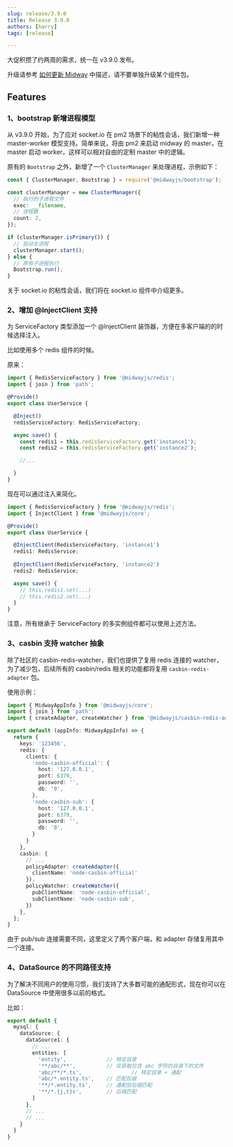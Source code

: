 ```yaml
---
slug: release/3.9.0
title: Release 3.9.0
authors: [harry]
tags: [release]

---
```


大促积攒了约两周的需求，统一在 v3.9.0 发布。

升级请参考  [如何更新 Midway](/docs/how_to_update_midway) 中描述，请不要单独升级某个组件包。



## Features



### 1、bootstrap 新增进程模型

从 v3.9.0 开始，为了应对 socket.io 在 pm2 场景下的粘性会话，我们新增一种 master-worker 模型支持。简单来说，将由 pm2 来启动 midway 的 master，在 master 启动 worker，这样可以相对自由的定制 master 中的逻辑。

原有的 `Bootstrap` 之外，新增了一个 `ClusterManager` 来处理进程，示例如下：

```typescript
const { ClusterManager, Bootstrap } = require('@midwayjs/bootstrap');

const clusterManager = new ClusterManager({
  // 执行的子进程文件
  exec: __filename,
  // 进程数
  count: 2,
});

if (clusterManager.isPrimary()) {
  // 启动主进程
  clusterManager.start();
} else {
  // 原有子进程执行
  Bootstrap.run();
}
```

关于 socket.io 的粘性会话，我们将在 socket.io 组件中介绍更多。



### 2、增加 @InjectClient 支持

为 ServiceFactory 类型添加一个 @InjectClient 装饰器，方便在多客户端的的时候选择注入。

比如使用多个 redis 组件的时候。

原来：

```typescript
import { RedisServiceFactory } from '@midwayjs/redis';
import { join } from 'path';

@Provide()
export class UserService {

  @Inject()
  redisServiceFactory: RedisServiceFactory;

  async save() {
    const redis1 = this.redisServiceFactory.get('instance1');
    const redis2 = this.redisServiceFactory.get('instance2');

    //...

  }
}
```

现在可以通过注入来简化。

```typescript
import { RedisServiceFactory } from '@midwayjs/redis';
import { InjectClient } from '@midwayjs/core';

@Provide()
export class UserService {

  @InjectClient(RedisServiceFactory, 'instance1')
  redis1: RedisService;
  
  @InjectClient(RedisServiceFactory, 'instance2')
  redis2: RedisService;

  async save() {
    // this.redis1.set(...)
    // this.redis2.set(...)
  }
}
```

注意，所有继承于 ServiceFactory 的多实例组件都可以使用上述方法。



### 3、casbin 支持 watcher  抽象

除了社区的 casbin-redis-watcher，我们也提供了复用 redis 连接的 watcher，为了减少包，后续所有的 casbin/redis 相关的功能都将复用 `casbin-redis-adapter` 包。

使用示例：

```typescript
import { MidwayAppInfo } from '@midwayjs/core';
import { join } from 'path';
import { createAdapter, createWatcher } from '@midwayjs/casbin-redis-adapter';

export default (appInfo: MidwayAppInfo) => {
  return {
    keys: '123456',
    redis: {
      clients: {
        'node-casbin-official': {
          host: '127.0.0.1',
          port: 6379,
          password: '',
          db: '0',
        },
        'node-casbin-sub': {
          host: '127.0.0.1',
          port: 6379,
          password: '',
          db: '0',
        }
      }
    },
    casbin: {
      // ...
      policyAdapter: createAdapter({
        clientName: 'node-casbin-official'
      }),
      policyWatcher: createWatcher({
        pubClientName: 'node-casbin-official',
        subClientName: 'node-casbin-sub',
      })
    },
  };
}

```

由于 pub/sub 连接需要不同，这里定义了两个客户端，和 adapter 存储复用其中一个连接。



### 4、DataSource 的不同路径支持

为了解决不同用户的使用习惯，我们支持了大多数可能的通配形式，现在你可以在 DataSource 中使用很多以前的格式。

比如：

```typescript
export default {
  mysql: {
    dataSource: {
      dataSource1: {
        // ...
        entities: [
          'entity',             // 特定目录
          '**/abc/**',          // 仅获取包含 abc 字符的目录下的文件
          'abc/**/*.ts',				// 特定目录 + 通配
          'abc/*.entity.ts',    // 匹配后缀
          '**/*.entity.ts',     // 通配加后缀匹配
          '**/*.{j,t}s',        // 后缀匹配
        ]
      },
      // ...
      // ...
    }
  }
}
```

